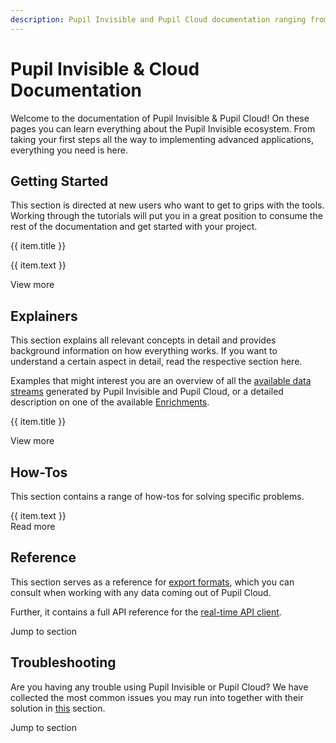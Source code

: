 ```yaml
---
description: Pupil Invisible and Pupil Cloud documentation ranging from getting started guides, to explanations of advanced concepts, how-to guides, and references on export formats and APIs.
---
```

# Pupil Invisible & Cloud Documentation
Welcome to the documentation of Pupil Invisible & Pupil Cloud! On these pages you can learn everything about the Pupil Invisible ecosystem. From taking your first steps all the way to implementing advanced applications, everything you need is here.

## Getting Started
This section is directed at new users who want to get to grips with the tools. Working through the tutorials will put you in a great position to consume the rest of the documentation and get started with your project.

<div>
  <div class="grid grid-cols-1 sm-grid-cols-2 md-grid-cols-3 lg-grid-cols-2 xl-grid-cols-3 gap-8">
    <div v-for="(item,index) in gettingStarted">
      <v-img class="rounded" style="margin-bottom:32px;" :src="require(`../media/invisible/overview-${index + 1}.jpg`)"></v-img>
      <p class="caption--1 font-weight-bold pb-3">{{ item.title }}</p>
      <p class="caption--1">
        {{ item.text }}
      </p>
    </div>
  </div>
</div>

<router-link class="underline" to="/invisible/getting-started/first-recording">View more</router-link>

<v-divider />

## Explainers
This section explains all relevant concepts in detail and provides background information on how everything works. If you want to understand a certain aspect in detail, read the respective section here.

Examples that might interest you are an overview of all the [available data streams](/invisible/explainers/data-streams) generated by Pupil Invisible and Pupil Cloud, or a detailed description on one of the available [Enrichments](/invisible/explainers/enrichments).

<div class="pb-4">
  <v-btn
    v-for="(item,index) in explainers"
    :key="index"
    outline
    round
    color="primary"
    :to="item.link"
    style="font-weight:normal;border-color"
  >
    {{ item.title }}
  </v-btn>
</div>

<router-link class="underline" to="/invisible/explainers/basic-concepts/">View more</router-link>

<v-divider />

## How-Tos
This section contains a range of how-tos for solving specific problems.

<div class="howto-container">
  <v-expansion-panel v-model="panel">
    <v-expansion-panel-content
      v-for="(item, index) in panelContent"
      :key="index"
      hide-actions
    >
      <template v-slot:header>
        <div class="flex">
          <div style="width:16px;margin-right:8px">{{ panel == index ? '-' : '+' }}</div>
          <span>{{ item.title }}</span>
        </div>
      </template>
      <v-card>
        <v-card-text class="pt-0 pl-5">
          <div class="pb-2">
            {{ item.text }}
          </div>
          <router-link class="underline" :to="item.link">Read more</router-link>
        </v-card-text>
      </v-card>
    </v-expansion-panel-content>
  </v-expansion-panel>
</div>

<v-divider />

## Reference
This section serves as a reference for [export formats](/invisible/reference/export-formats), which you can consult when working with any data coming out of Pupil Cloud.

Further, it contains a full API reference for the [real-time API client](https://pupil-labs-realtime-api.readthedocs.io/en/latest/api/index.html).

<router-link class="underline" to="/invisible/reference/export-formats">Jump to section</router-link>

<v-divider />

## Troubleshooting
Are you having any trouble using Pupil Invisible or Pupil Cloud? We have collected the most common issues you may run into together with their solution in [this](/invisible/troubleshooting) section.

<router-link class="underline" to="/invisible/troubleshooting">Jump to section</router-link>

<script>
export default {
  data() {
    return {
      panel: null,
      gettingStarted: [
        {
          title: "Make Your First Recording",
          text: "Using your Pupil Invisible eye tracking system for the first time? Follow these steps to make your first recording!",
        },
        {
          title: "Understand The Ecosystem",
          text: "The Pupil Invisible ecosystem contains a range of tools that support you during data collection and data analysis. This overview introduces all the key components.",
        },
        {
          title: "Analyse Recordings in Pupil Cloud",
          text: "This guide shows you how to go from newly uploaded Pupil Invisible recordings to enriched data ready for analysis and download.",
        }
      ],
      panelContent: [
        {
          title: "Introduction to the Real-Time API",
          text: "Lorem ipsum dolor sit amet, consectetur adipiscing elit, sed do eiusmod tempor incididunt ut labore et dolore magna aliqua. Ut enim ad minim veniam, quis nostrud exercitation ullamco laboris nisi ut aliquip ex ea commodo consequat.",
          link: "/invisible/how-tos/integrate-with-the-real-time-api/introduction/",
        },
        {
          title: "Monitor your Data Collection in Real-Time",
          text: "Lorem ipsum dolor sit amet, consectetur adipiscing elit, sed do eiusmod tempor incididunt ut labore et dolore magna aliqua. Ut enim ad minim veniam, quis nostrud exercitation ullamco laboris nisi ut aliquip ex ea commodo consequat.",
          link: "/invisible/how-tos/data-collection-with-the-companion-app/monitor-your-data-collection-in-real-time",
        },
        {
          title: "Exchange the Lenses of Pupil Invisible glasses",
          text: "Lorem ipsum dolor sit amet, consectetur adipiscing elit, sed do eiusmod tempor incididunt ut labore et dolore magna aliqua. Ut enim ad minim veniam, quis nostrud exercitation ullamco laboris nisi ut aliquip ex ea commodo consequat.",
          link: "/invisible/how-tos/pupil-invisible-glasses/exchange-lenses",
        }
      ],
      explainers: [
        {
          title: "Wearers",
          link: "/invisible/explainers/basic-concepts/#wearers",
        },
        {
          title: "Templates",
          link: "/invisible/explainers/basic-concepts/#templates",
        },
        {
          title: "Enrichments",
          link: "/invisible/explainers/enrichments",
        },
        {
          title: "Gaze",
          link: "/invisible/explainers/data-streams/#gaze",
        },
        {
          title: "Fixations",
          link: "/invisible/explainers/data-streams/#fixations",
        },
        {
          title: "Publications",
          link: "/invisible/explainers/publications",
        },
      ]
    };
  },
}
</script>